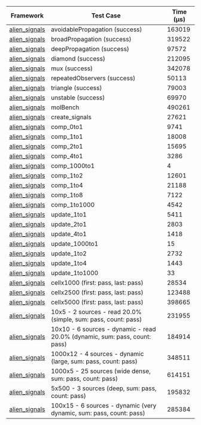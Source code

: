 | Framework | Test Case | Time (μs) |
| --- | --- | --- |
| [alien_signals](https://github.com/medz/alien-signals-dart) | avoidablePropagation (success) | 163019 |
| [alien_signals](https://github.com/medz/alien-signals-dart) | broadPropagation (success) | 319522 |
| [alien_signals](https://github.com/medz/alien-signals-dart) | deepPropagation (success) | 97572 |
| [alien_signals](https://github.com/medz/alien-signals-dart) | diamond (success) | 212095 |
| [alien_signals](https://github.com/medz/alien-signals-dart) | mux (success) | 342078 |
| [alien_signals](https://github.com/medz/alien-signals-dart) | repeatedObservers (success) | 50113 |
| [alien_signals](https://github.com/medz/alien-signals-dart) | triangle (success) | 79003 |
| [alien_signals](https://github.com/medz/alien-signals-dart) | unstable (success) | 69970 |
| [alien_signals](https://github.com/medz/alien-signals-dart) | molBench | 490261 |
| [alien_signals](https://github.com/medz/alien-signals-dart) | create_signals | 27621 |
| [alien_signals](https://github.com/medz/alien-signals-dart) | comp_0to1 | 9741 |
| [alien_signals](https://github.com/medz/alien-signals-dart) | comp_1to1 | 18008 |
| [alien_signals](https://github.com/medz/alien-signals-dart) | comp_2to1 | 15695 |
| [alien_signals](https://github.com/medz/alien-signals-dart) | comp_4to1 | 3286 |
| [alien_signals](https://github.com/medz/alien-signals-dart) | comp_1000to1 | 4 |
| [alien_signals](https://github.com/medz/alien-signals-dart) | comp_1to2 | 12601 |
| [alien_signals](https://github.com/medz/alien-signals-dart) | comp_1to4 | 21188 |
| [alien_signals](https://github.com/medz/alien-signals-dart) | comp_1to8 | 7122 |
| [alien_signals](https://github.com/medz/alien-signals-dart) | comp_1to1000 | 4542 |
| [alien_signals](https://github.com/medz/alien-signals-dart) | update_1to1 | 5411 |
| [alien_signals](https://github.com/medz/alien-signals-dart) | update_2to1 | 2803 |
| [alien_signals](https://github.com/medz/alien-signals-dart) | update_4to1 | 1418 |
| [alien_signals](https://github.com/medz/alien-signals-dart) | update_1000to1 | 15 |
| [alien_signals](https://github.com/medz/alien-signals-dart) | update_1to2 | 2732 |
| [alien_signals](https://github.com/medz/alien-signals-dart) | update_1to4 | 1443 |
| [alien_signals](https://github.com/medz/alien-signals-dart) | update_1to1000 | 33 |
| [alien_signals](https://github.com/medz/alien-signals-dart) | cellx1000 (first: pass, last: pass) | 28534 |
| [alien_signals](https://github.com/medz/alien-signals-dart) | cellx2500 (first: pass, last: pass) | 123488 |
| [alien_signals](https://github.com/medz/alien-signals-dart) | cellx5000 (first: pass, last: pass) | 398665 |
| [alien_signals](https://github.com/medz/alien-signals-dart) | 10x5 - 2 sources - read 20.0% (simple, sum: pass, count: pass) | 231955 |
| [alien_signals](https://github.com/medz/alien-signals-dart) | 10x10 - 6 sources - dynamic - read 20.0% (dynamic, sum: pass, count: pass) | 184914 |
| [alien_signals](https://github.com/medz/alien-signals-dart) | 1000x12 - 4 sources - dynamic (large, sum: pass, count: pass) | 348511 |
| [alien_signals](https://github.com/medz/alien-signals-dart) | 1000x5 - 25 sources (wide dense, sum: pass, count: pass) | 614151 |
| [alien_signals](https://github.com/medz/alien-signals-dart) | 5x500 - 3 sources (deep, sum: pass, count: pass) | 195832 |
| [alien_signals](https://github.com/medz/alien-signals-dart) | 100x15 - 6 sources - dynamic (very dynamic, sum: pass, count: pass) | 285384 |
